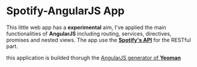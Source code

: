 # Spotify-AngularJS App

This little web app has a **experimental** aim, I've applied the main functionalities of **AngularJS** including routing, services, directives, promises and nested views. The app use the [**Spotify's API**](https://developer.spotify.com/web-api/) for the RESTful part.

this application is builded thorugh the [AngularJS generator of **Yeoman**](https://github.com/yeoman/generator-angular)